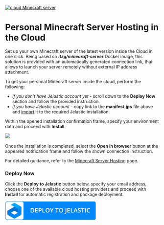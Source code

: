 <a href="../../../itzg-minecraft-server"><img src="images/minecraft-logo.png" width="250" alt="cloud Minecraft server" /></a>
# Personal Minecraft Server Hosting in the Cloud

Set up your own Minecraft server of the latest version inside the Cloud in one click. Being based on **_itzg/minecraft-server_** Docker image, this solution is provided with an automatically generated connection link, that allows to launch your server remotely without external IP address attachment. 


To get your personal Minecraft server inside the cloud, perform the following:
- _if you don’t have Jelastic account yet_ - scroll down to the **Deploy Now** section and follow the provided instruction. 
- _if you have Jelastic account_  - copy link to the **manifest.jps** file above and [import](https://docs.jelastic.com/environment-import) it to the required Jelastic installation.


Within the opened installation confirmation frame, specify your environment data and proceed with **Install**.


<img src="images/image12.png" width="600">

Once the installation is completed, select the **Open in browser** button at the appeared notification frame and follow the shown connection instruction.


For detailed guidance, refer to the [Minecraft Server Hosting](http://blog.jelastic.com/2016/11/01/personal-minecraft-server-hosting-docker/) page.


### Deploy Now

Click the **Deploy to Jelastic** button below, specify your email address, choose one of the available cloud hosting providers and proceed with **Install** for automatic registration and package deployment.


[![Deploy](https://github.com/jelastic-jps/git-push-deploy/raw/master/images/deploy-to-jelastic.png)](https://jelastic.com/install-application/?manifest=https://raw.githubusercontent.com/dynacentri/minecraft-server/master/manifest.jps&min-version=5.8&keys=portal.cloud.dynacentri.net) 

